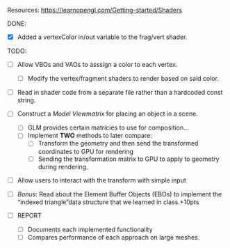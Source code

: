 
Resources:
https://learnopengl.com/Getting-started/Shaders


DONE:
- [x] Added a vertexColor in/out variable to the frag/vert shader.

TODO:

- [ ] Allow VBOs and VAOs to asssign a color to each vertex.
    - [ ] Modify the vertex/fragment shaders to render based on said color.

- [ ] Read in shader code from a separate file rather than a hardcoded const string.

- [ ] Construct a *Model Viewmatrix* for placing an object in a scene.
    - [ ] GLM provides certain matricies to use for composition...
    - [ ] Implement **TWO** methods to later compare:
        - [ ] Transform the geometry and then send the transformed coordinates to GPU for rendering 
        - [ ] Sending the transformation matrix to GPU to apply to geometry during rendering. 

- [ ] Allow users to interact with the transform with simple input

- [ ] *Bonus*: Read about the Element Buffer Objects (EBOs) to implement the “indexed triangle”data structure that we learned in class.+10pts


- [ ] REPORT
    - [ ] Documents each implemented functionality
    - [ ] Compares performance of each approach on large meshes.